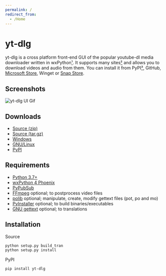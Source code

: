 ```yaml
---
permalink: /
redirect_from:
  - /Home
---
```

# yt-dlg
yt-dlg is a cross platform front-end GUI of the popular youtube-dl media downloader written in wxPython[¹][1]. It supports many sites[²][2] and allows you to download videos and audio from them. You can install it from PyPI[³][3], GitHub, [Microsoft Store](https://apps.microsoft.com/store/detail/ytdlg/XP9CCFSWS911F5), Winget or [Snap Store](https://snapcraft.io/yt-dlg).


## Screenshots
![yt-dlg UI Gif](https://raw.githubusercontent.com/oleksis/youtube-dl-gui/master/docs/img/yt-dlg_ui.gif)

## Downloads
* [Source (zip)](https://github.com/oleksis/youtube-dl-gui/archive/refs/tags/v1.8.4.zip)
* [Source (tar.gz)](https://github.com/oleksis/youtube-dl-gui/archive/refs/tags/v1.8.4.tar.gz)
* [Windows](https://github.com/oleksis/youtube-dl-gui/releases/download/v1.8.4/yt-dlg-20221113.1.msi)
* [GNU/Linux](https://github.com/oleksis/youtube-dl-gui/releases/download/v1.8.4/yt-dlg)
* [PyPI](https://pypi.org/project/yt-dlg/)

## Requirements
* [Python 3.7+](https://www.python.org/downloads/)
* [wxPython 4 Phoenix](https://wxpython.org/download.php)
* [PyPubSub](https://pypi.org/project/PyPubSub)
* [FFmpeg](https://ffmpeg.org/download.html) optional; to postprocess video files
* [polib](https://pypi.org/project/polib) optional; manipulate, create, modify gettext files (pot, po and mo)
* [PyInstaller](https://www.pyinstaller.org/) optional; to build binaries/executables
* [GNU gettext](https://www.gnu.org/software/gettext/) optional; to translations

## Installation
Source
```bash
python setup.py build_tran
python setup.py install
```

PyPI
```bash
pip install yt-dlg
```

[1]: <https://pypi.org/project/yt-dlg/> "yt-dlg · PyPI. Accessed 2/12/2023."
[2]: <http://ytdl-org.github.io/youtube-dl/supportedsites.html> "Supported sites. Accessed 2/17/2023."
[3]: <https://github.com/yt-dlg/yt-dlg> "GitHub - yt-dlg/yt-dlg: A cross platform front-end GUI of the popular .... Accessed 2/12/2023."
